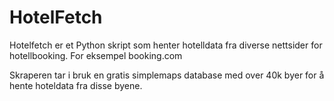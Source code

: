 # HotelFetch
Hotelfetch er et Python skript som henter hotelldata fra diverse nettsider for hotellbooking. For eksempel booking.com

Skraperen tar i bruk en gratis simplemaps database med over 40k byer for å hente hoteldata fra disse byene.
